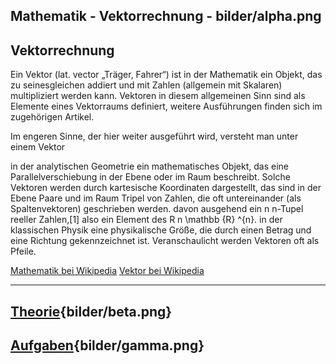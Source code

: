 
Mathematik - Vektorrechnung - bilder/alpha.png
---
## Vektorrechnung

Ein Vektor (lat. vector „Träger, Fahrer“) ist in der Mathematik ein Objekt, das zu seinesgleichen addiert und mit Zahlen (allgemein mit Skalaren) multipliziert werden kann. Vektoren in diesem allgemeinen Sinn sind als Elemente eines Vektorraums definiert, weitere Ausführungen finden sich im zugehörigen Artikel.

Im engeren Sinne, der hier weiter ausgeführt wird, versteht man unter einem Vektor

in der analytischen Geometrie ein mathematisches Objekt, das eine Parallelverschiebung in der Ebene oder im Raum beschreibt. Solche Vektoren werden durch kartesische Koordinaten dargestellt, das sind in der Ebene Paare und im Raum Tripel von Zahlen, die oft untereinander (als Spaltenvektoren) geschrieben werden.
davon ausgehend ein
n
n-Tupel reeller Zahlen,[1] also ein Element des
R
n
\mathbb {R} ^{n}.
in der klassischen Physik eine physikalische Größe, die durch einen Betrag und eine Richtung gekennzeichnet ist.
Veranschaulicht werden Vektoren oft als Pfeile.

[Mathematik bei Wikipedia](https://de.wikipedia.org/wiki/Mathematik)
[Vektor bei Wikipedia](https://de.wikipedia.org/wiki/Vektor)

---
## [Theorie](theorie.md){bilder/beta.png}
## [Aufgaben](aufgaben.md){bilder/gamma.png}
